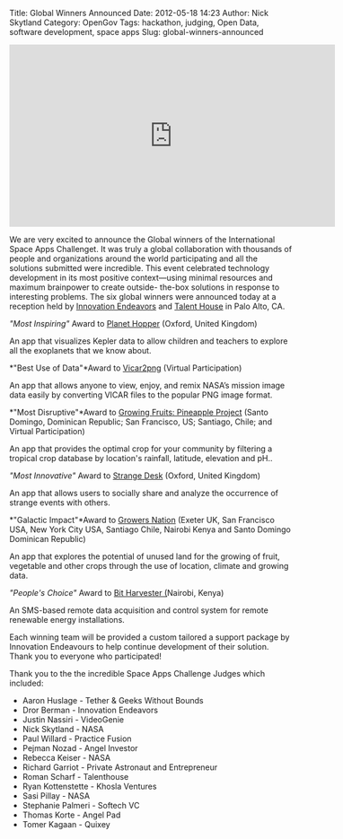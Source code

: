 Title: Global Winners Announced
Date: 2012-05-18 14:23
Author: Nick Skytland
Category: OpenGov
Tags: hackathon, judging, Open Data, software development, space apps
Slug: global-winners-announced

<iframe src="http://player.vimeo.com/video/42480085?portrait=0&amp;color=ff9933" width="580" height="325" frameborder="0" webkitallowfullscreen mozallowfullscreen allowfullscreen></iframe>

We are very excited to announce the Global winners of the International
Space Apps Challenget. It was truly a global collaboration with
thousands of people and organizations around the world participating and
all the solutions submitted were incredible. This event celebrated
technology development in its most positive context—using minimal
resources and maximum brainpower to create outside- the-box solutions in
response to interesting problems. The six global winners were announced
today at a reception held by [Innovation Endeavors][] and [Talent
House][] in Palo Alto, CA.

*"Most Inspiring"* Award to [Planet Hopper][] (Oxford, United Kingdom)

An app that visualizes Kepler data to allow children and teachers to
explore all the exoplanets that we know about.

*"Best Use of Data"*Award to [Vicar2png][] (Virtual Participation)

An app that allows anyone to view, enjoy, and remix NASA’s mission image
data easily by converting VICAR files to the popular PNG image format.

*"Most Disruptive"*Award to [Growing Fruits: Pineapple Project][] (Santo
Domingo, Dominican Republic; San Francisco, US; Santiago, Chile; and
Virtual Participation)

An app that provides the optimal crop for your community by filtering a
tropical crop database by location's rainfall, latitude, elevation and
pH..

*"Most Innovative"* Award to [Strange Desk][] (Oxford, United Kingdom)

An app that allows users to socially share and analyze the occurrence of
strange events with others.

*"Galactic Impact"*Award to [Growers Nation][] (Exeter UK, San Francisco
USA, New York City USA, Santiago Chile, Nairobi Kenya and Santo Domingo
Dominican Republic)

An app that explores the potential of unused land for the growing of
fruit, vegetable and other crops through the use of location, climate
and growing data.

*"People's Choice"* Award to [Bit Harvester (][]Nairobi, Kenya)

An SMS-based remote data acquisition and control system for remote
renewable energy installations.

Each winning team will be provided a custom tailored a support package
by Innovation Endeavours to help continue development of their solution.
Thank you to everyone who participated!

Thank you to the the incredible Space Apps Challenge Judges which
included:

-   Aaron Huslage - Tether & Geeks Without Bounds
-   Dror Berman - Innovation Endeavors
-   Justin Nassiri - VideoGenie
-   Nick Skytland - NASA
-   Paul Willard - Practice Fusion
-   Pejman Nozad - Angel Investor
-   Rebecca Keiser - NASA
-   Richard Garriot - Private Astronaut and Entrepreneur
-   Roman Scharf - Talenthouse
-   Ryan Kottenstette - Khosla Ventures
-   Sasi Pillay - NASA
-   Stephanie Palmeri - Softech VC
-   Thomas Korte - Angel Pad
-   Tomer Kagaan - Quixey

  [Innovation Endeavors]: http://innovationendeavors.com/
  [Talent House]: http://www.talenthouse.com/
  [Planet Hopper]: http://goo.gl/azwRk
  [Vicar2png]: http://goo.gl/yPI1K
  [Growing Fruits: Pineapple Project]: http://goo.gl/AjggE
  [Strange Desk]: %C2%A0http://goo.gl/WkbXV
  [Growers Nation]: %C2%A0http://goo.gl/mI87R
  [Bit Harvester (]: http://goo.gl/h152t
